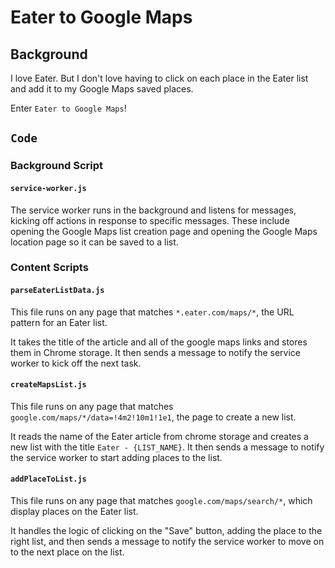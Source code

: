 # Eater to Google Maps

## Background

I love Eater. But I don't love having to click on each place in the Eater list and add it to my Google Maps saved places. 

Enter `Eater to Google Maps`!

## `Code`

### Background Script

#### `service-worker.js`

The service worker runs in the background and listens for messages, kicking off actions in response to specific messages. These include opening the Google Maps list creation page and opening the Google Maps location page so it can be saved to a list. 

### Content Scripts

#### `parseEaterListData.js`

This file runs on any page that matches `*.eater.com/maps/*`, the URL pattern for an Eater list. 

It takes the title of the article and all of the google maps links and stores them in Chrome storage. It then sends a message to notify the service worker to kick off the next task.

#### `createMapsList.js`

This file runs on any page that matches `google.com/maps/*/data=!4m2!10m1!1e1`, the page to create a new list.

It reads the name of the Eater article from chrome storage and creates a new list with the title `Eater - {LIST_NAME}`. It then sends a message to notify the service worker to start adding places to the list.

#### `addPlaceToList.js`

This file runs on any page that matches `google.com/maps/search/*`, which display places on the Eater list. 

It handles the logic of clicking on the "Save" button, adding the place to the right list, and then sends a message to notify the service worker to move on to the next place on the list.
